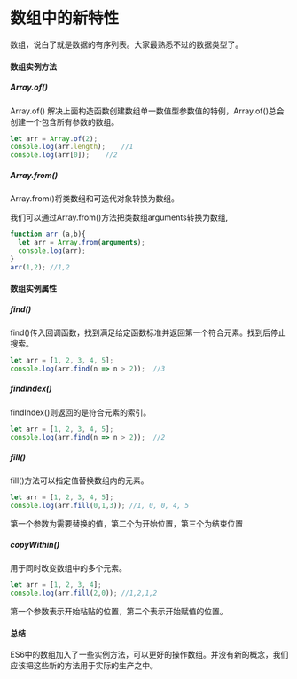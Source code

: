 # 数组中的新特性

数组，说白了就是数据的有序列表。大家最熟悉不过的数据类型了。

#### 数组实例方法

##### Array.of()

Array.of() 解决上面构造函数创建数组单一数值型参数值的特例，Array.of()总会创建一个包含所有参数的数组。

```JavaScript
let arr = Array.of(2);
console.log(arr.length);    //1
console.log(arr[0]);    //2
```

##### Array.from()

Array.from()将类数组和可迭代对象转换为数组。

我们可以通过Array.from()方法把类数组arguments转换为数组,

```JavaScript
function arr (a,b){
  let arr = Array.from(arguments);
  console.log(arr);
}
arr(1,2); //1,2
```

#### 数组实例属性

##### find()

find()传入回调函数，找到满足给定函数标准并返回第一个符合元素。找到后停止搜索。

```JavaScript
let arr = [1, 2, 3, 4, 5];
console.log(arr.find(n => n > 2));  //3
```

##### findIndex()

findIndex()则返回的是符合元素的索引。

```JavaScript
let arr = [1, 2, 3, 4, 5];
console.log(arr.find(n => n > 2));  //2
```

##### fill()

fill()方法可以指定值替换数组内的元素。

```JavaScript
let arr = [1, 2, 3, 4, 5];
console.log(arr.fill(0,1,3)); //1, 0, 0, 4, 5
```

第一个参数为需要替换的值，第二个为开始位置，第三个为结束位置

##### copyWithin()

用于同时改变数组中的多个元素。

```JavaScript
let arr = [1, 2, 3, 4];
console.log(arr.fill(2,0)); //1,2,1,2
```

第一个参数表示开始粘贴的位置，第二个表示开始赋值的位置。

#### 总结

ES6中的数组加入了一些实例方法，可以更好的操作数组。并没有新的概念，我们应该把这些新的方法用于实际的生产之中。

